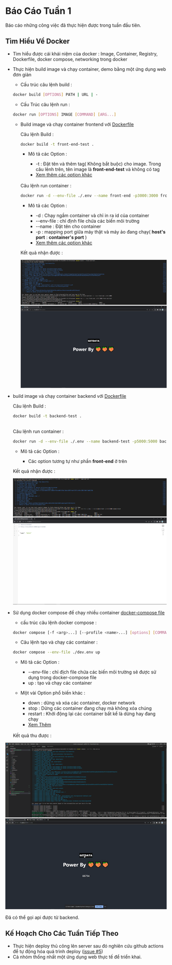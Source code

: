 # Báo Cáo Tuần 1

Báo cáo những công việc đã thực hiện được trong tuần đầu tiên.

## Tìm Hiểu Về Docker

- Tìm hiểu được cái khái niệm của docker : Image, Container, Registry, Dockerfile, docker compose, networking trong docker

- Thực hiện build image và chạy container, demo bằng một ứng dụng web đơn giản

  - Cấu trúc câu lệnh build :

  ```bash
  docker build [OPTIONS] PATH | URL | -

  ```

  - Cấu Trúc câu lệnh run :

  ```bash
  docker run [OPTIONS] IMAGE [COMMAND] [ARG...]
  ```

  - Build image và chạy container frontend với [Dockerfile](../frontend/Dockerfile)

    Câu lệnh Build :

    ```bash
    docker build -t front-end-test .
    ```

    - Mô tả các Option :

      - -t : Đặt tên và thêm tag( Không bắt buộc) cho image. Trong câu lênh trên, tên image là **front-end-test** và không có tag
      - [Xem thêm các option khác](https://docs.docker.com/engine/reference/commandline/build/#options)

    <br />
    Câu lệnh run container :

    ```bash
    docker run -d --env-file ./.env --name front-end -p3000:3000 front-end-test
    ```

    - Mô tả các Option :

      - -d : Chạy ngầm container và chỉ in ra id của container
      - --env-file : chỉ định file chứa các biến môi trường
      - --name : Đặt tên cho container
      - -p : mapping port giữa máy thật và máy ảo đang chạy( **host's port** : **container's port** )
      - [Xem thêm các option khác](https://docs.docker.com/engine/reference/commandline/run/#options)

    Kết quả nhận được :

    ![Image](images/front-end-build-run.png)
    ![Image](images/front-end-result.png)

- build image và chạy container backend với [Dockerfile](../backend/Dockerfile)

  Câu lệnh Build :

  ```bash
  docker build -t backend-test .
  ```

    <br />
    Câu lệnh run container :

  ```bash
  docker run -d --env-file ./.env --name backend-test -p5000:5000 backend-test
  ```

  - Mô tả các Option :

    - Các option tương tự như phần **front-end** ở trên

  Kết quả nhận được :

  ![Image](images/backend-build-run.png)
  ![Image](images/backend-result.png)

- Sử dụng docker compose để chạy nhiều container [docker-compose file](../docker-compose.yml)

  - cấu trúc câu lệnh docker compose :

  ```bash
  docker compose [-f <arg>...] [--profile <name>...] [options] [COMMAND] [ARGS...]
  ```

  - Câu lệnh tạo và chạy các container :

  ```bash
  docker compose --env-file ./dev.env up
  ```

  - Mô tả các Option :

    - --env-file : chỉ địch file chứa các biến môi trường sẽ được sử dụng trong docker-compose file
    - up : tạo và chạy các container

  - Một vài Option phổ biến khác :

    - down : dừng và xóa các container, docker network
    - stop : Dừng các container đang chạy mà không xóa chúng
    - restart : Khởi động lại các container bất kể là dừng hay đang chạy
    - [Xem Thêm](https://docs.docker.com/engine/reference/commandline/compose/)

  <br>
  Kết quả thu được :

![Alt text](images/compose-up.png)
![Alt text](images/compose-result.gif)

Đã có thể gọi api được từ backend.

## Kế Hoạch Cho Các Tuần Tiếp Theo

- Thực hiện deploy thủ công lên server sau đó nghiên cứu github actions để tự động hóa quá trình deploy ([issue #5](https://github.com/quanduongduc/se2022-15.3/issues/5))
- Cả nhóm thống nhất một ứng dụng web thực tế để triển khai.

